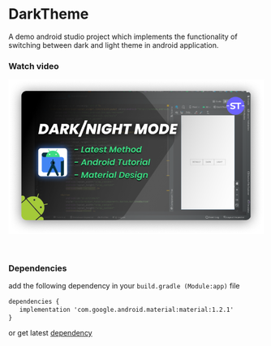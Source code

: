 # DarkTheme
A demo android studio project which implements the functionality of switching between dark and light theme in android application.

### Watch video
[![Dark theme implementation on android app](app/src/main/res/drawable/thumbnil_small.png)](https://www.youtube.com/watch?v=bWLnf2nqTl4)

<br/>
<h3>Dependencies</h3>

add the following dependency in your ```build.gradle (Module:app)``` file

```
dependencies {
   implementation 'com.google.android.material:material:1.2.1'
}
```

or get latest [dependency](https://material.io/develop/android/docs/getting-started) 


